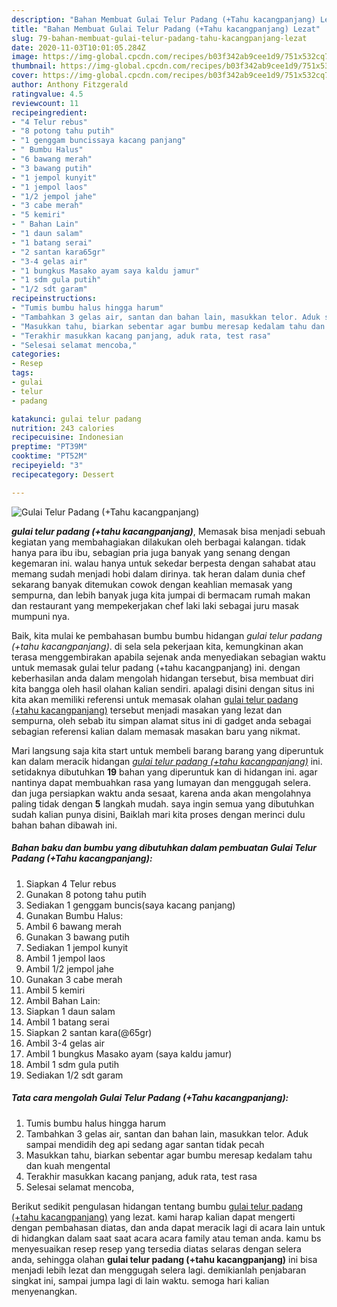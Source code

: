 ```yaml
---
description: "Bahan Membuat Gulai Telur Padang (+Tahu kacangpanjang) Lezat"
title: "Bahan Membuat Gulai Telur Padang (+Tahu kacangpanjang) Lezat"
slug: 79-bahan-membuat-gulai-telur-padang-tahu-kacangpanjang-lezat
date: 2020-11-03T10:01:05.284Z
image: https://img-global.cpcdn.com/recipes/b03f342ab9cee1d9/751x532cq70/gulai-telur-padang-tahu-kacangpanjang-foto-resep-utama.jpg
thumbnail: https://img-global.cpcdn.com/recipes/b03f342ab9cee1d9/751x532cq70/gulai-telur-padang-tahu-kacangpanjang-foto-resep-utama.jpg
cover: https://img-global.cpcdn.com/recipes/b03f342ab9cee1d9/751x532cq70/gulai-telur-padang-tahu-kacangpanjang-foto-resep-utama.jpg
author: Anthony Fitzgerald
ratingvalue: 4.5
reviewcount: 11
recipeingredient:
- "4 Telur rebus"
- "8 potong tahu putih"
- "1 genggam buncissaya kacang panjang"
- " Bumbu Halus"
- "6 bawang merah"
- "3 bawang putih"
- "1 jempol kunyit"
- "1 jempol laos"
- "1/2 jempol jahe"
- "3 cabe merah"
- "5 kemiri"
- " Bahan Lain"
- "1 daun salam"
- "1 batang serai"
- "2 santan kara65gr"
- "3-4 gelas air"
- "1 bungkus Masako ayam saya kaldu jamur"
- "1 sdm gula putih"
- "1/2 sdt garam"
recipeinstructions:
- "Tumis bumbu halus hingga harum"
- "Tambahkan 3 gelas air, santan dan bahan lain, masukkan telor. Aduk sampai mendidih deg api sedang agar santan tidak pecah"
- "Masukkan tahu, biarkan sebentar agar bumbu meresap kedalam tahu dan kuah mengental"
- "Terakhir masukkan kacang panjang, aduk rata, test rasa"
- "Selesai selamat mencoba,"
categories:
- Resep
tags:
- gulai
- telur
- padang

katakunci: gulai telur padang 
nutrition: 243 calories
recipecuisine: Indonesian
preptime: "PT39M"
cooktime: "PT52M"
recipeyield: "3"
recipecategory: Dessert

---
```



![Gulai Telur Padang (+Tahu kacangpanjang)](https://img-global.cpcdn.com/recipes/b03f342ab9cee1d9/751x532cq70/gulai-telur-padang-tahu-kacangpanjang-foto-resep-utama.jpg)

<b><i>gulai telur padang (+tahu kacangpanjang)</i></b>, Memasak bisa menjadi sebuah kegiatan yang membahagiakan dilakukan oleh berbagai kalangan. tidak hanya para ibu ibu, sebagian pria juga banyak yang senang dengan kegemaran ini. walau hanya untuk sekedar berpesta dengan sahabat atau memang sudah menjadi hobi dalam dirinya. tak heran dalam dunia chef sekarang banyak ditemukan cowok dengan keahlian memasak yang sempurna, dan lebih banyak juga kita jumpai di bermacam rumah makan dan restaurant yang mempekerjakan chef laki laki sebagai juru masak mumpuni nya.

Baik, kita mulai ke pembahasan bumbu bumbu hidangan <i>gulai telur padang (+tahu kacangpanjang)</i>. di sela sela pekerjaan kita, kemungkinan akan terasa menggembirakan apabila sejenak anda menyediakan sebagian waktu untuk memasak gulai telur padang (+tahu kacangpanjang) ini. dengan keberhasilan anda dalam mengolah hidangan tersebut, bisa membuat diri kita bangga oleh hasil olahan kalian sendiri. apalagi disini dengan situs ini kita akan memiliki referensi untuk memasak olahan <u>gulai telur padang (+tahu kacangpanjang)</u> tersebut menjadi masakan yang lezat dan sempurna, oleh sebab itu simpan alamat situs ini di gadget anda sebagai sebagian referensi kalian dalam memasak masakan baru yang nikmat.




Mari langsung saja kita start untuk membeli barang barang yang diperuntuk kan dalam meracik hidangan <u><i>gulai telur padang (+tahu kacangpanjang)</i></u> ini. setidaknya dibutuhkan <b>19</b> bahan yang diperuntuk kan di hidangan ini. agar nantinya dapat membuahkan rasa yang lumayan dan menggugah selera. dan juga persiapkan waktu anda sesaat, karena anda akan mengolahnya paling tidak dengan <b>5</b> langkah mudah. saya ingin semua yang dibutuhkan sudah kalian punya disini, Baiklah mari kita proses dengan merinci dulu bahan bahan dibawah ini.

<!--inarticleads1-->

##### Bahan baku dan bumbu yang dibutuhkan dalam pembuatan Gulai Telur Padang (+Tahu kacangpanjang):

1. Siapkan 4 Telur rebus
1. Gunakan 8 potong tahu putih
1. Sediakan 1 genggam buncis(saya kacang panjang)
1. Gunakan  Bumbu Halus:
1. Ambil 6 bawang merah
1. Gunakan 3 bawang putih
1. Sediakan 1 jempol kunyit
1. Ambil 1 jempol laos
1. Ambil 1/2 jempol jahe
1. Gunakan 3 cabe merah
1. Ambil 5 kemiri
1. Ambil  Bahan Lain:
1. Siapkan 1 daun salam
1. Ambil 1 batang serai
1. Siapkan 2 santan kara(@65gr)
1. Ambil 3-4 gelas air
1. Ambil 1 bungkus Masako ayam (saya kaldu jamur)
1. Ambil 1 sdm gula putih
1. Sediakan 1/2 sdt garam




<!--inarticleads2-->

##### Tata cara mengolah Gulai Telur Padang (+Tahu kacangpanjang):

1. Tumis bumbu halus hingga harum
1. Tambahkan 3 gelas air, santan dan bahan lain, masukkan telor. Aduk sampai mendidih deg api sedang agar santan tidak pecah
1. Masukkan tahu, biarkan sebentar agar bumbu meresap kedalam tahu dan kuah mengental
1. Terakhir masukkan kacang panjang, aduk rata, test rasa
1. Selesai selamat mencoba,




Berikut sedikit pengulasan hidangan tentang bumbu <u>gulai telur padang (+tahu kacangpanjang)</u> yang lezat. kami harap kalian dapat mengerti dengan pembahasan diatas, dan anda dapat meracik lagi di acara lain untuk di hidangkan dalam saat saat acara acara family atau teman anda. kamu bs menyesuaikan resep resep yang tersedia diatas selaras dengan selera anda, sehingga olahan <b>gulai telur padang (+tahu kacangpanjang)</b> ini bisa menjadi lebih lezat dan menggugah selera lagi. demikianlah penjabaran singkat ini, sampai jumpa lagi di lain waktu. semoga hari kalian menyenangkan.
